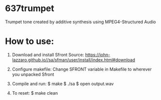 # 637trumpet
Trumpet tone created by additive synthesis using MPEG4-Structured Audio

# How to use:
1) Download and install Sfront 
Source: https://john-lazzaro.github.io//sa/sfman/user/install/index.html#download 

2) Configure makefile:
Change SFRONT variable in Makefile to wherever you unpacked Sfront

3) Compile and run:
$ make
$ ./sa
$ open output.wav

4) To reset:
$ make clean